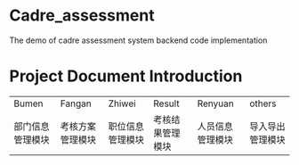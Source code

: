 # Cadre_assessment
The demo of cadre assessment system backend code implementation
# Project Document Introduction
 <table>
       <tr>
           <td>Bumen</td>
           <td>Fangan</td>
           <td>Zhiwei</td>
           <td>Result</td>
           <td>Renyuan</td>
           <td>others</td>
        </tr>
        <tr>
            <td>部门信息管理模块</td>
            <td>考核方案管理模块</td>
            <td>职位信息管理模块</td>
            <td>考核结果管理模块</td>
            <td>人员信息管理模块</td>
            <td>导入导出管理模块</td>
        </tr>
 </table>
